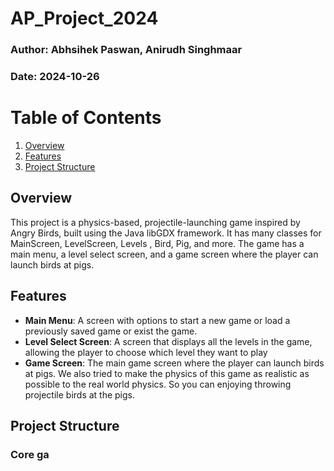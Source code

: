 # AP_Project_2024

### Author: Abhsihek Paswan, Anirudh Singhmaar
### Date: 2024-10-26
# Table of Contents

1. [Overview](#overview)
2. [Features](#features)
3. [Project Structure](#project_structure)
## Overview
This project is a physics-based, projectile-launching game inspired by Angry Birds, built using the Java libGDX framework.
It has many classes for MainScreen, LevelScreen, Levels , Bird, Pig, and more.
The game has a main menu, a level select screen, and a game screen where the player can  launch birds at pigs.
## Features
- **Main Menu**: A screen with options to start a new game or load a previously saved game or exist the game.
- **Level Select Screen**: A screen that displays all the levels in the game, allowing the player to choose which level they want to play
- **Game Screen**: The main game screen where the player can launch birds at pigs.
We also tried to make the physics of this game as realistic as possible to the real world physics. So you can enjoying throwing projectile birds at the pigs.
## Project Structure
### Core ga
